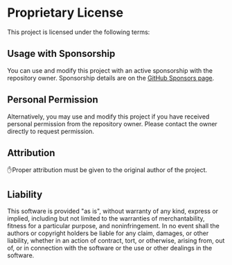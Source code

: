# Proprietary License

This project is licensed under the following terms:

## Usage with Sponsorship

You can use and modify this project with an active sponsorship with the repository owner. Sponsorship details are on the [GitHub Sponsors page](https://github.com/sponsors/Jagoda11).

## Personal Permission

Alternatively, you may use and modify this project if you have received personal permission from the repository owner. Please contact the owner directly to request permission.

## Attribution

✋Proper attribution must be given to the original author of the project.

## Liability

This software is provided "as is", without warranty of any kind, express or implied, including but not limited to the warranties of merchantability, fitness for a particular purpose, and noninfringement. In no event shall the authors or copyright holders be liable for any claim, damages, or other liability, whether in an action of contract, tort, or otherwise, arising from, out of, or in connection with the software or the use or other dealings in the software.
